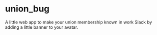 # union_bug

A little web app to make your union membership known in work Slack by adding a little banner to your avatar.
